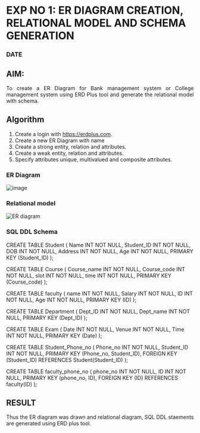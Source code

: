 # EXP NO 1: ER DIAGRAM CREATION, RELATIONAL MODEL AND SCHEMA GENERATION  
### DATE
## AIM:
<div align="justify">
   To create a ER Diagram for Bank management system or College management system using ERD Plus tool and generate the relational model with schema. 
</div>

## Algorithm
1. Create a login with https://erdplus.com.
2. Create a new ER Diagram with name
3. Create a strong entity, relation and attributes.
4. Create a weak entity, relation and attributes.
5. Specify attributes unique, multivalued and composite attributes.

### ER Diagram 
![image](https://github.com/rexlinrajan2004/DBMS/assets/119406566/8e2e46ee-3e97-4b74-8124-69cf27ff4d4c)


### Relational model
![ER diagram](https://github.com/rexlinrajan2004/DBMS/assets/119406566/9b131d39-bf0e-4f69-910e-5790b39f3884)



### SQL DDL Schema 
CREATE TABLE Student
(
  Name INT NOT NULL,
  Student_ID INT NOT NULL,
  DOB INT NOT NULL,
  Address INT NOT NULL,
  Age INT NOT NULL,
  PRIMARY KEY (Student_ID)
);

CREATE TABLE Course
(
  Course_name INT NOT NULL,
  Course_code INT NOT NULL,
  slot INT NOT NULL,
  time INT NOT NULL,
  PRIMARY KEY (Course_code)
);

CREATE TABLE faculty
(
  name INT NOT NULL,
  Salary INT NOT NULL,
  ID INT NOT NULL,
  Age INT NOT NULL,
  PRIMARY KEY (ID)
);

CREATE TABLE Department
(
  Dept_ID INT NOT NULL,
  Dept_name INT NOT NULL,
  PRIMARY KEY (Dept_ID)
);

CREATE TABLE Exam
(
  Date INT NOT NULL,
  Venue INT NOT NULL,
  Time INT NOT NULL,
  PRIMARY KEY (Date)
);

CREATE TABLE Student_Phone_no
(
  Phone_no INT NOT NULL,
  Student_ID INT NOT NULL,
  PRIMARY KEY (Phone_no, Student_ID),
  FOREIGN KEY (Student_ID) REFERENCES Student(Student_ID)
);

CREATE TABLE faculty_phone_no
(
  phone_no INT NOT NULL,
  ID INT NOT NULL,
  PRIMARY KEY (phone_no, ID),
  FOREIGN KEY (ID) REFERENCES faculty(ID)
);


## RESULT 
<div align="justify">
Thus the ER diagram was drawn and relational diagram, SQL DDL staements are generated using ERD plus tool.
</div>
